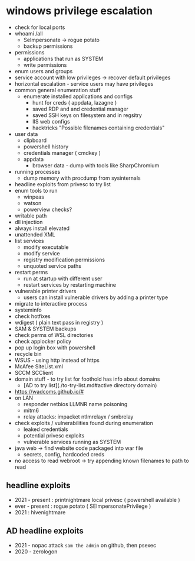 # windows privilege escalation
- check for local ports
- whoami /all
  - SeImpersonate -> rogue potato
  - backup permissions
- permissions
  - applications that run as SYSTEM
  - write permissions
- enum users and groups
- service account with low privileges -> recover default privileges
- horizontal escalation - service users may have privileges
- common general enumeration stuff
  - enumerate installed applications and configs 
    - hunt for creds ( appdata, lazagne )
    - saved RDP and and credential manager
    - saved SSH keys on filesystem and in regsitry
    - IIS web configs
    - hacktricks "Possible filenames containing credentials"
- user data
  - clipboard
  - powershell history
  - credentials manager ( cmdkey )
  - appdata
    - browser data - dump with tools like SharpChromium
- running processes
  - dump memory with procdump from sysinternals
- headline exploits from privesc to try list
- enum tools to run
  - winpeas
  - watson
  - powerview checks?
- writable path
- dll injection
- always install elevated
- unattended XML
- list services
  - modify executable
  - modify service
  - registry modification permissions
  - unquoted service paths
- restart perms
  - run at startup with different user
  - restart services by restarting machine
- vulnerable printer drivers
  - users can install vulnerable drivers by adding a printer type
- migrate to interactive process
- systeminfo
- check hotfixes
- wdigest ( plain text pass in registry )
- SAM & SYSTEM backups
- check perms of WSL directories
- check applocker policy
- pop up login box with powershell
- recycle bin
- WSUS - using http instead of https
- McAfee SiteList.xml
- SCCM SCClient
- domain stuff - to try list for foothold has info about domains
  - [AD to try list](./to-try-list.md#active directory domain)
- https://wadcoms.github.io/# 
- on LAN
  - responder netbios LLMNR name poisoning
  - mitm6
  - relay attacks: impacket ntlmrelayx / smbrelay
- check exploits / vulnerabilities found during enumeration
  - leaked credentials
  - potential privesc exploits
  - vulnerable services running as SYSTEM
- java web -> find website code packaged into war file
  - secrets, config, hardcoded creds
- no access to read webroot -> try appending known filenames to path to read

## headline exploits
- 2021 - present : printnightmare local privesc ( powershell available )
- ever - present : rogue potato ( SEImpersonatePrivilege )
- 2021 : hivenightmare

## AD headline exploits
- 2021 - nopac attack `sam the admin` on github, then psexec
- 2020 - zerologon
